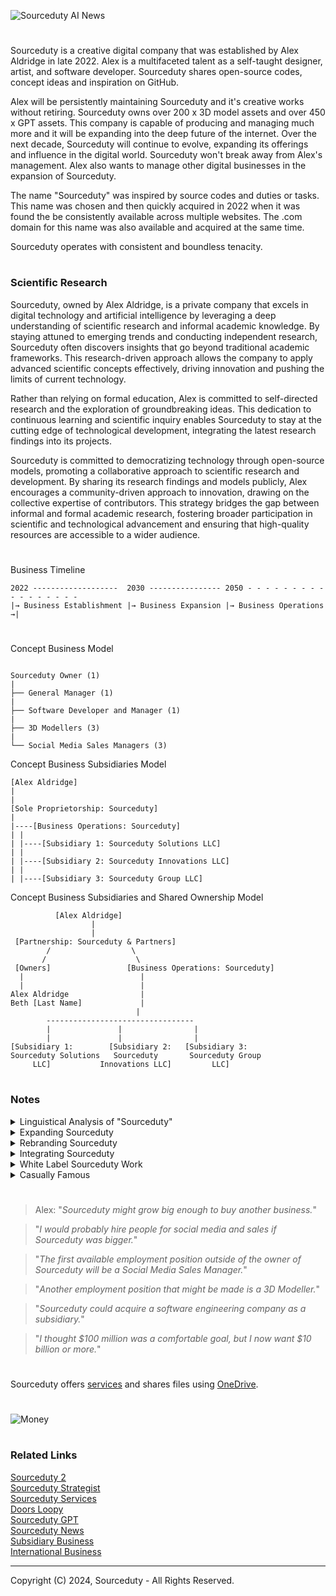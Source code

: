 ![Sourceduty AI News](https://github.com/user-attachments/assets/acd72f0b-2865-4de2-ba9c-1ce722dffb54)

#

Sourceduty is a creative digital company that was established by Alex Aldridge in late 2022. Alex is a multifaceted talent as a self-taught designer, artist, and software developer. Sourceduty shares open-source codes, concept ideas and inspiration on GitHub.

Alex will be persistently maintaining Sourceduty and it's creative works without retiring. Sourceduty owns over 200 x 3D model assets and over 450 x GPT assets. This company is capable of producing and managing much more and it will be expanding into the deep future of the internet. Over the next decade, Sourceduty will continue to evolve, expanding its offerings and influence in the digital world. Sourceduty won't break away from Alex's management. Alex also wants to manage other digital businesses in the expansion of Sourceduty.

The name "Sourceduty" was inspired by source codes and duties or tasks. This name was chosen and then quickly acquired in 2022 when it was found the be consistently available across multiple websites. The .com domain for this name was also available and acquired at the same time.

Sourceduty operates with consistent and boundless tenacity.

#
### Scientific Research

Sourceduty, owned by Alex Aldridge, is a private company that excels in digital technology and artificial intelligence by leveraging a deep understanding of scientific research and informal academic knowledge. By staying attuned to emerging trends and conducting independent research, Sourceduty often discovers insights that go beyond traditional academic frameworks. This research-driven approach allows the company to apply advanced scientific concepts effectively, driving innovation and pushing the limits of current technology.

Rather than relying on formal education, Alex is committed to self-directed research and the exploration of groundbreaking ideas. This dedication to continuous learning and scientific inquiry enables Sourceduty to stay at the cutting edge of technological development, integrating the latest research findings into its projects.

Sourceduty is committed to democratizing technology through open-source models, promoting a collaborative approach to scientific research and development. By sharing its research findings and models publicly, Alex encourages a community-driven approach to innovation, drawing on the collective expertise of contributors. This strategy bridges the gap between informal and formal academic research, fostering broader participation in scientific and technological advancement and ensuring that high-quality resources are accessible to a wider audience.

#

Business Timeline

```
2022 -------------------  2030 ---------------- 2050 - - - - - - - - - - - - - - - - -   
|→ Business Establishment |→ Business Expansion |→ Business Operations →|
```

#

Concept Business Model

```

Sourceduty Owner (1)
|
├── General Manager (1)
|
├── Software Developer and Manager (1)
|
├── 3D Modellers (3)
|
└── Social Media Sales Managers (3)

```

Concept Business Subsidiaries Model

```
[Alex Aldridge]
|
|
[Sole Proprietorship: Sourceduty]
|
|----[Business Operations: Sourceduty]
| |
| |----[Subsidiary 1: Sourceduty Solutions LLC]
| |
| |----[Subsidiary 2: Sourceduty Innovations LLC]
| |
| |----[Subsidiary 3: Sourceduty Group LLC]
```

Concept Business Subsidiaries and Shared Ownership Model

```
          [Alex Aldridge]
                  |
                  |
 [Partnership: Sourceduty & Partners]
        /                  \
       /                    \
 [Owners]                 [Business Operations: Sourceduty]
  |                          |
  |                          |
Alex Aldridge                |
Beth [Last Name]             |
                            |
        ---------------------------------
        |               |                |
        |               |                |
[Subsidiary 1:        [Subsidiary 2:   [Subsidiary 3:
Sourceduty Solutions   Sourceduty       Sourceduty Group
     LLC]           Innovations LLC]         LLC]
```


#
### Notes

<details><summary>Linguistical Analysis of "Sourceduty"</summary>
<br>

```
    
"Sourceduty" is a compound word formed by the combination of "source" and "duty." Let's break down and analyze this word linguistically:

1. Morphemic Analysis:

"Source": A noun that refers to the origin or starting point of something. It can also refer to a person, place, or thing from which something comes or is obtained.
"Duty": A noun that refers to a moral or legal obligation, responsibility, or task that someone is required to perform.

2. Compound Formation:
   
"Sourceduty" is a compound noun formed by concatenating two nouns. In English, compound nouns are often created by combining two or more words to create a new word with a specific meaning. This compound seems to be a closed compound because the two words are joined together without a hyphen or space.

4. Semantic Interpretation:

"Source" suggests origin, cause, or provider.
"Duty" implies an obligation or responsibility.

Together, "sourceduty" might refer to an obligation or responsibility that originates from a specific source or something that is required to be done as a result of a particular origin.

4. Word Class:
   
The entire compound functions as a noun.

6. Stress Pattern:

The stress would typically fall on the first part of the compound ("source"), following common English stress patterns for compound words.

6. Possible Usage:

Since "sourceduty" is not a standard English word, its meaning would depend on the context in which it is used. It could be used in specialized or creative contexts, potentially in business, law, or literature, to convey a unique responsibility derived from a specific origin.

This linguistic analysis provides a breakdown of "sourceduty" in terms of its morphemes, compound structure, semantics, word class, stress pattern, and potential usage.
```

<br>
</details>

<details><summary>Expanding Sourceduty</summary>
<br>

Sourceduty's expansion through research and development is a strategic move to maintain its competitive edge and foster innovation. By investing in cutting-edge technologies and exploring emerging trends in digital design, 3D modeling, and AI, Sourceduty can continually enhance its offerings. Embracing open-source collaboration, the company can leverage community insights and contributions to refine its products and services. This approach not only drives innovation but also builds a loyal community of users and developers who contribute to and benefit from Sourceduty's growth. By prioritizing R&D, Sourceduty ensures it remains at the forefront of the digital creative industry, ready to adapt to new challenges and opportunities.

Selling its extensive portfolio of 3D models and custom GPTs presents a significant revenue opportunity for Sourceduty. These assets, created with high-quality craftsmanship and innovative designs, cater to a wide range of industries. By offering these models and GPTs through various online marketplaces and licensing agreements, Sourceduty can reach a global audience of creators and developers. Additionally, providing customization services for GPTs allows clients to integrate advanced AI solutions tailored to their specific needs, further enhancing Sourceduty's value proposition and establishing it as a go-to resource for cutting-edge digital assets.

As Sourceduty scales its operations, hiring skilled professionals becomes crucial. The company should look for talent with expertise in 3D modeling, AI development, digital marketing, and project management. Bringing in individuals who share Sourceduty's vision and commitment to quality can drive the company forward, fostering a culture of innovation and excellence. Additionally, hiring can extend to community managers who can engage with the open-source community, ensuring continuous feedback and collaboration. By building a diverse and talented team, Sourceduty can sustain its growth trajectory, delivering exceptional products and maintaining a strong presence in the digital creative industry.

<br>
</details>
<details><summary>Rebranding Sourceduty</summary>
<br>

Sourceduty could be rebranded. Rebranding Sourceduty requires a thoughtful approach that captures the essence of its audiences and industries. This new business name or brand should reflect the company's commitments. It should be memorable, convey a sense of forward-thinking, and encapsulate the company. This new business name should also be easy to remember and pronounce, ensuring it's remembered in the minds of potential clients and the broader community. A rebranded Sourceduty should have a modern, professional feel that aligns with the company's values and ambitions.

<br>
</details>
<details><summary>Integrating Sourceduty</summary>
<br>

Integrating Sourceduty into another business model involves strategically aligning its strengths with complementary industries to create synergy and expand market reach. One viable approach is to partner with companies in the virtual reality (VR) and augmented reality (AR) sectors. Sourceduty's extensive portfolio of 3D models can be invaluable to VR/AR firms that require high-quality, realistic assets for their immersive environments. By providing bespoke 3D content, Sourceduty can enhance the user experience of VR/AR applications, from gaming and simulations to virtual tours and training programs. For instance, collaborating with a VR company like Oculus could involve developing exclusive 3D assets that enhance their gaming or educational platforms, thus providing a unique selling point for both entities.

Another integration pathway is leveraging Sourceduty's open-source philosophy within the education and e-learning industry. Many educational platforms seek innovative ways to engage students, and integrating 3D models and interactive digital assets can significantly enhance learning experiences. Sourceduty can collaborate with e-learning companies such as Coursera or Khan Academy to create interactive course materials, using its GPT assets to develop AI-driven tutorials and virtual labs. This collaboration can make complex subjects more accessible and engaging, thereby improving educational outcomes and expanding Sourceduty's impact.

Additionally, Sourceduty can explore partnerships with marketing and advertising agencies to utilize its 3D modeling capabilities for creating dynamic and immersive advertising content. Companies like Ogilvy or Wieden+Kennedy could benefit from Sourceduty's ability to produce high-quality, interactive 3D ads that stand out in the digital marketplace. This could include everything from augmented reality ads to virtual showrooms, offering a new dimension of consumer interaction and engagement.

Integrating Sourceduty into the real estate sector also presents a promising opportunity. Real estate firms increasingly use 3D virtual tours to showcase properties to potential buyers. Partnering with companies like Zillow or Redfin, Sourceduty can provide detailed 3D models of properties, enhancing the virtual tour experience and helping clients make more informed decisions. This integration not only leverages Sourceduty's existing assets but also taps into a growing market demand for immersive, virtual property viewings.

By exploring these integration pathways, Sourceduty can diversify its revenue streams, enhance its market presence, and drive innovation across various industries. Each partnership leverages Sourceduty's core strengths—high-quality 3D models, open-source development, and AI capabilities—while aligning with the needs and goals of complementary businesses.

<br>
</details>
<details><summary>White Label Sourceduty Work</summary>
<br>

White label private work involves creating products or services that are produced by one company but rebranded and sold by another as their own. This approach allows businesses to offer high-quality, specialized products without the need to invest in the development and production processes themselves. By leveraging white label solutions, companies can quickly expand their product offerings, enter new markets, and meet customer demands with minimal overhead costs. The original producers remain anonymous, and the purchasing companies gain the flexibility to customize and brand the products to align with their unique market positioning and brand identity.

For businesses engaged in white label private work, there are significant advantages, including scalability and focus on core competencies. By outsourcing production to specialized providers, companies can concentrate on marketing, sales, and customer service, enhancing their competitive edge. This model is especially beneficial in industries like technology, software, and consumer goods, where staying ahead of market trends and rapidly deploying new solutions are critical to success. Additionally, the white label model allows for easier entry into new geographical regions or niche markets, as the initial production and development risks are mitigated.

However, white label private work also comes with its challenges. Maintaining quality control and ensuring consistent brand representation across different products can be difficult when relying on third-party manufacturers. There is also the risk of dependency on the provider, which can become problematic if the supplier faces disruptions or fails to meet standards. Therefore, it is essential for companies to establish strong partnerships with their white label providers, including clear agreements on quality expectations, intellectual property rights, and timelines. This ensures a harmonious and effective collaboration, enabling businesses to deliver superior products while retaining the flexibility and innovation needed to thrive in a competitive marketplace.

<br>
</details>
<details><summary>Casually Famous</summary>
<br>

![Margot Robbie](https://github.com/user-attachments/assets/bb9c6079-5f8f-4260-a227-0ae169ed52b8)

"Casually famous" is about being well-known, but not overwhelmed by the spotlight. It’s the kind of fame where you’re recognized in certain circles for your talents or interests, but you don’t deal with the intense public attention that mainstream celebrities do. You’re known, appreciated, and maybe even admired, but your life stays relatively low-key.

This kind of fame usually comes from being a standout in a specific area—maybe you’re a popular podcaster, a local musician with a loyal following, or an author with a dedicated fanbase. Social media and the internet have made this more common. They let you reach people who really get what you do, without pushing you into the glare of mainstream fame.

Being casually famous has its perks. You get to enjoy recognition and some of the benefits that come with it, but you also keep your privacy and a sense of normalcy. You can choose when to engage with your audience and when to step back. It’s a balance that lets you stay in control of your life, avoiding the pressures that come with traditional celebrity status.

Digital media plays a big role in this. People can now build their own audiences without needing to go through traditional media channels. Bloggers, YouTubers, and other content creators often become well-known in their communities, even if they’re not household names. This new kind of fame shows that influence and recognition don’t have to be universal—they can be tailored to specific interests and audiences, offering a different, perhaps more manageable, version of being famous.

<br>
</details>

#

> Alex: "*Sourceduty might grow big enough to buy another business.*"

> "*I would probably hire people for social media and sales if Sourceduty was bigger.*"

> "*The first available employment position outside of the owner of Sourceduty will be a Social Media Sales Manager.*"

> "*Another employment position that might be made is a 3D Modeller.*"

> "*Sourceduty could acquire a software engineering company as a subsidiary.*"

> "*I thought $100 million was a comfortable goal, but I now want $10 billion or more.*"
#

Sourceduty offers [services](https://github.com/sourceduty/Sourceduty_Services) and shares files using [OneDrive](https://1drv.ms/u/s!AumZxqj6wFkfhxSi1JbL7tJmhDCR?e=Rp0Jnr).

#

![Money](https://github.com/user-attachments/assets/e67e80d8-6e63-4a5f-b2d7-c4b3ebd42401)

#
### Related Links

[Sourceduty 2](https://github.com/sourceduty/Sourceduty_2)
<br>
[Sourceduty Strategist](https://chatgpt.com/g/g-AwjKECo12-sourceduty-strategist)
<br>
[Sourceduty Services](https://github.com/sourceduty/Sourceduty_Services)
<br>
[Doors Loopy](https://github.com/sourceduty/Doors_Loopy)
<br>
[Sourceduty GPT](https://chatgpt.com/g/g-MG4CqF034-sourceduty)
<br>
[Sourceduty News](https://chatgpt.com/g/g-l6HwfWCdR-sourceduty-news)
<br>
[Subsidiary Business](https://github.com/sourceduty/Subsidiary_Business)
<br>
[International Business](https://github.com/sourceduty/International_Business)

***
Copyright (C) 2024, Sourceduty - All Rights Reserved.
